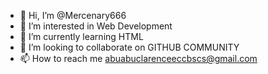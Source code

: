 - 👋 Hi, I’m @Mercenary666
- 👀 I’m interested in Web Development 
- 🌱 I’m currently learning HTML 
- 💞️ I’m looking to collaborate on GITHUB COMMUNITY 
- 📫 How to reach me abuabuclarenceeccbscs@gmail.com

<!---
Mercenary666/Mercenary666 is a ✨ special ✨ repository because its `README.md` (this file) appears on your GitHub profile.
You can click the Preview link to take a look at your changes.
--->
